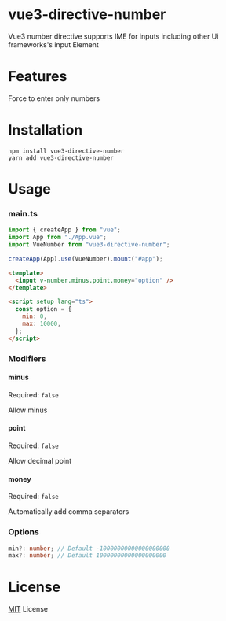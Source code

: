 # vue3-directive-number

Vue3 number directive supports IME for inputs including other Ui frameworks's input Element

# Features

Force to enter only numbers

# Installation

    npm install vue3-directive-number
    yarn add vue3-directive-number

# Usage

### main.ts

```js
import { createApp } from "vue";
import App from "./App.vue";
import VueNumber from "vue3-directive-number";

createApp(App).use(VueNumber).mount("#app");
```

```html
<template>
  <input v-number.minus.point.money="option" />
</template>

<script setup lang="ts">
  const option = {
    min: 0,
    max: 10000,
  };
</script>
```

### Modifiers

#### minus

Required: `false`<br>

Allow minus

#### point

Required: `false`<br>

Allow decimal point

#### money

Required: `false`<br>

Automatically add comma separators

### Options

```typescript
min?: number; // Default -10000000000000000000
max?: number; // Default 10000000000000000000
```

# License

<a href="https://github.com/jongmin4943/vue3-directive-number/blob/master/LICENSE">MIT</a> License
